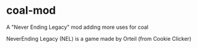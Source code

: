 # coal-mod
A "Never Ending Legacy" mod adding more uses for coal

NeverEnding Legacy (NEL) is a game made by Orteil (from Cookie Clicker)
